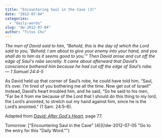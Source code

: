 ```yaml
---
title: "Encountering Saul in the Cave (3)"
date: "2012-07-04"
categories: 
  - "daily-words"
slug: "dw-2012-07-04"
author: "Titus Chu"
---
```


_The men of David said to him, "Behold, this is the day of which the Lord said to you, 'Behold; I am about to give your enemy into your hand, and you shall do to him as it seems good to you.'" Then David arose and cut off the edge of Saul's robe secretly. It came about afterward that David’s conscience bothered him because he had cut off the edge of Saul’s robe. — 1 Samuel 24:4-5_

As David held up that corner of Saul’s robe, he could have told him, “Saul, it’s over. I’m tired of you bothering me all the time. Now get out of Israel!” Instead, David’s heart troubled him, and he said, “So he said to his men, “Far be it from me because of the Lord that I should do this thing to my lord, the Lord’s anointed, to stretch out my hand against him, since he is the Lord’s anointed.” (1 Sam. 24:5–6).

Adapted from _[David: After God's Heart](/book-david "Go to the listing for this book.")_, page 77.

Tomorrow: ["Encountering Saul in the Cave" (4)](/dw-2012-07-05 "Go to the entry for this "Daily Word."")
